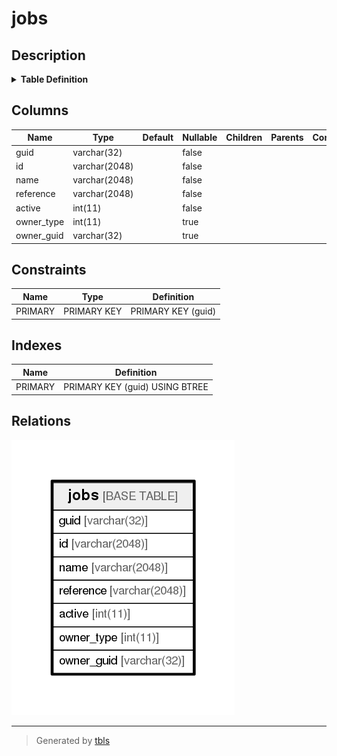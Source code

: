 # jobs

## Description

<details>
<summary><strong>Table Definition</strong></summary>

```sql
CREATE TABLE `jobs` (
  `guid` varchar(32) NOT NULL,
  `id` varchar(2048) NOT NULL,
  `name` varchar(2048) NOT NULL,
  `reference` varchar(2048) NOT NULL,
  `active` int(11) NOT NULL,
  `owner_type` int(11) DEFAULT NULL,
  `owner_guid` varchar(32) DEFAULT NULL,
  PRIMARY KEY (`guid`)
) ENGINE=InnoDB DEFAULT CHARSET=utf8
```

</details>

## Columns

| Name       | Type          | Default | Nullable | Children | Parents | Comment |
| ---------- | ------------- | ------- | -------- | -------- | ------- | ------- |
| guid       | varchar(32)   |         | false    |          |         |         |
| id         | varchar(2048) |         | false    |          |         |         |
| name       | varchar(2048) |         | false    |          |         |         |
| reference  | varchar(2048) |         | false    |          |         |         |
| active     | int(11)       |         | false    |          |         |         |
| owner_type | int(11)       |         | true     |          |         |         |
| owner_guid | varchar(32)   |         | true     |          |         |         |

## Constraints

| Name    | Type        | Definition         |
| ------- | ----------- | ------------------ |
| PRIMARY | PRIMARY KEY | PRIMARY KEY (guid) |

## Indexes

| Name    | Definition                     |
| ------- | ------------------------------ |
| PRIMARY | PRIMARY KEY (guid) USING BTREE |

## Relations

![er](jobs.png)

---

> Generated by [tbls](https://github.com/k1LoW/tbls)
